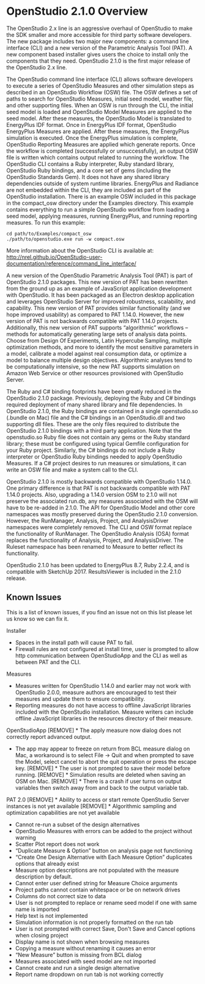 # OpenStudio 2.1.0 Overview

The OpenStudio 2.x line is an aggressive overhaul of OpenStudio to make the SDK smaller and more accessible for third party software developers. The new package includes two major new components: a command line interface (CLI) and a new version of the Parametric Analysis Tool (PAT).  A new component based installer gives users the choice to install only the components that they need. OpenStudio 2.1.0 is the first major release of the OpenStudio 2.x line.

The OpenStudio command line interface (CLI) allows software developers to execute a series of OpenStudio Measures and other simulation steps as described in an OpenStudio Workflow (OSW) file. The OSW defines a set of paths to search for OpenStudio Measures, initial seed model, weather file, and other supporting files. When an OSW is run through the CLI, the initial seed model is loaded and OpenStudio Model Measures are applied to the seed model.  After these measures, the OpenStudio Model is translated to EnergyPlus IDF format.  Once in EnergyPlus IDF format, OpenStudio EnergyPlus Measures are applied.  After these measures, the EnergyPlus simulation is executed.  Once the EnergyPlus simulation is complete, OpenStudio Reporting Measures are applied which generate reports.  Once the workflow is completed (successfully or unsuccessfully), an output OSW file is written which contains output related to running the workflow. The OpenStudio CLI contains a Ruby interpreter, Ruby standard library, OpenStudio Ruby bindings, and a core set of gems (including the OpenStudio Standards Gem). It does not have any shared library dependencies outside of system runtime libraries. EnergyPlus and Radiance are not embedded within the CLI, they are included as part of the OpenStudio installation. There is an example OSW included in this package in the compact_osw directory under the Examples directory. This example contains everything to run a simple OpenStudio workflow from loading a seed model, applying measures, running EnergyPlus, and running reporting measures. To run this example:

```
cd path/to/Examples/compact_osw
./path/to/openstudio.exe run -w compact.osw
```

More information about the OpenStudio CLI is available at: http://nrel.github.io/OpenStudio-user-documentation/reference/command_line_interface/

A new version of the OpenStudio Parametric Analysis Tool (PAT) is part of OpenStudio 2.1.0 packages. This new version of PAT has been rewritten from the ground up as an example of JavaScript application development with OpenStudio.  It has been packaged as an Electron desktop application and leverages OpenStudio Server for improved robustness, scalability, and capability.  This new version of PAT provides similar functionality (and we hope improved usability) as compared to PAT 1.14.0. However, the new version of PAT is not backwards compatible with PAT 1.14.0 projects. Additionally, this new version of PAT supports “algorithmic” workflows – methods for automatically generating large sets of analysis data points.  Choose from Design Of Experiments, Latin Hypercube Sampling, multiple optimization methods, and more to identify the most sensitive parameters in a model, calibrate a model against real consumption data, or optimize a model to balance multiple design objectives.  Algorithmic analyses tend to be computationally intensive, so the new PAT supports simulation on Amazon Web Service or other resources provisioned with OpenStudio Server.

The Ruby and C# binding footprints have been greatly reduced in the OpenStudio 2.1.0 package. Previously, deploying the Ruby and C# bindings required deployment of many shared library and file dependencies. In OpenStudio 2.1.0, the Ruby bindings are contained in a single openstudio.so (.bundle on Mac) file and the C# bindings in an OpenStudio.dll and two supporting dll files. These are the only files required to distribute the OpenStudio 2.1.0 bindings with a third party application. Note that the openstudio.so Ruby file does not contain any gems or the Ruby standard library; these must be configured using typical Gemfile configuration for your Ruby project. Similarly, the C# bindings do not include a Ruby interpreter or OpenStudio Ruby bindings needed to apply OpenStudio Measures. If a C# project desires to run measures or simulations, it can write an OSW file and make a system call to the CLI.

OpenStudio 2.1.0 is mostly backwards compatible with OpenStudio 1.14.0.  One primary difference is that PAT is not backwards compatible with PAT 1.14.0 projects.  Also, upgrading a 1.14.0 version OSM to 2.1.0 will not preserve the associated run.db, any measures associated with the OSM will have to be re-added in 2.1.0. The API for OpenStudio Model and other core namespaces was mostly preserved during the OpenStudio 2.1.0 conversion. However, the RunManager, Analysis, Project, and AnalysisDriver namespaces were completely removed. The CLI and OSW format replace the functionality of RunManager. The OpenStudio Analysis (OSA) format replaces the functionality of Analysis, Project, and AnalysisDriver. The Ruleset namespace has been renamed to Measure to better reflect its functionality.

OpenStudio 2.1.0 has been updated to EnergyPlus 8.7, Ruby 2.2.4, and is compatible with SketchUp 2017.  ResultsViewer is included in the 2.1.0 release.

## Known Issues

This is a list of known issues, if you find an issue not on this list please let us know so we can fix it.

Installer
* Spaces in the install path will cause PAT to fail.
* Firewall rules are not configured at install time, user is prompted to allow http communication between OpenStudioApp and the CLI as well as between PAT and the CLI.

Measures
* Measures written for OpenStudio 1.14.0 and earlier may not work with OpenStudio 2.0.0, measure authors are encouraged to test their measures and update them to ensure compatibility.
* Reporting measures do not have access to offline JavaScript libraries included with the OpenStudio installation.  Measure writers can include offline JavaScript libraries in the resources directory of their measure.

OpenStudioApp
[REMOVE] * The apply measure now dialog does not correctly report advanced output.
* The app may appear to freeze on return from BCL measure dialog on Mac, a workaround is to select File -> Quit and when prompted to save the Model, select cancel to abort the quit operation or press the escape key.
[REMOVE] * The user is not prompted to save their model before running.
[REMOVE] * Simulation results are deleted when saving an OSM on Mac.
[REMOVE] * There is a crash if user turns on output variables then switch away from and back to the output variable tab.

PAT 2.0
[REMOVE] * Ability to access or start remote OpenStudio Server instances is not yet available
[REMOVE] * Algorithmic sampling and optimization capabilities are not yet available
* Cannot re-run a subset of the design alternatives
* OpenStudio Measures with errors can be added to the project without warning 
* Scatter Plot report does not work
* “Duplicate Measure & Option” button on analysis page not functioning
* “Create One Design Alternative with Each Measure Option” duplicates options that already exist
* Measure option descriptions are not populated with the measure description by default.
* Cannot enter user defined string for Measure Choice arguments
* Project paths cannot contain whitespace or be on network drives
* Columns do not correct size to data
* User is not prompted to replace or rename seed model if one with same name is imported
* Help text is not implemented 
* Simulation information is not properly formatted on the run tab
* User is not prompted with correct Save, Don't Save and Cancel options when closing project
* Display name is not shown  when browsing measures
* Copying a measure without renaming it causes an error
* “New Measure” button is missing from BCL dialog
* Measures associated with seed model are not imported
* Cannot create and run a single design alternative 
* Report name dropdown on run tab is not working correctly


